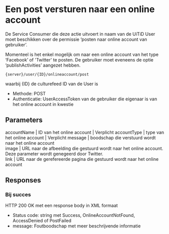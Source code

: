 ---
---

# Een post versturen naar een online account

De Service Consumer die deze actie uitvoert in naam van de UiTiD User moet beschikken over de permissie ‘posten naar online account van gebruiker’.

Momenteel is het enkel mogelijk om naar een online account van het type ‘Facebook’ of 'Twitter' te posten. De gebruiker moet eveneens de optie ‘publishActivities’ aangezet hebben.

	{server}/user/{ID}/onlineaccount/post

waarbij {ID} de culturefeed ID van de User is

* Methode: POST
* Authenticatie: UserAccessToken van de gebruiker die eigenaar is van het online account in kwestie

## Parameters

accountName	| ID van het online account	| Verplicht
accountType	| type van het online account | Verplicht
message | boodschap die verstuurd wordt naar het online account	 
image	| URL naar de afbeelding die gestuurd wordt naar het online account. Deze parameter wordt genegeerd door Twitter.	 
link	| URL naar de gerefereerde pagina die gestuurd wordt naar het online account	 

## Responses

### Bij succes
HTTP 200 OK met een response body in XML formaat

* Status code:  string met Success, OnlineAccountNotFound, AccessDenied of PostFailed
* message: Foutboodschap met meer beschrijvende informatie

